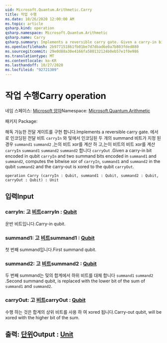 ```yaml
---
uid: Microsoft.Quantum.Arithmetic.Carry
title: 작업 수행
ms.date: 10/26/2020 12:00:00 AM
ms.topic: article
qsharp.kind: operation
qsharp.namespace: Microsoft.Quantum.Arithmetic
qsharp.name: Carry
qsharp.summary: Implements a reversible carry gate. Given a carry-in bit encoded in qubit `carryIn` and two summand bits encoded in `summand1` and `summand2`, computes the bitwise xor of `carryIn`, `summand1` and `summand2` in the qubit `summand2` and the carry-out is xored to the qubit `carryOut`.
ms.openlocfilehash: 2b977151861fb01be7d7dbad6e0a7b803fded880
ms.sourcegitcommit: 29e0d88a30e4166fa580132124b0eb57e1f0e986
ms.translationtype: MT
ms.contentlocale: ko-KR
ms.lasthandoff: 10/27/2020
ms.locfileid: "92721309"
---
```

# <a name="carry-operation"></a><span data-ttu-id="50f76-102">작업 수행</span><span class="sxs-lookup"><span data-stu-id="50f76-102">Carry operation</span></span>

<span data-ttu-id="50f76-103">네임 스페이스: [Microsoft 양자](xref:Microsoft.Quantum.Arithmetic)</span><span class="sxs-lookup"><span data-stu-id="50f76-103">Namespace: [Microsoft.Quantum.Arithmetic](xref:Microsoft.Quantum.Arithmetic)</span></span>

<span data-ttu-id="50f76-104">패키지 [](https://nuget.org/packages/)</span><span class="sxs-lookup"><span data-stu-id="50f76-104">Package: [](https://nuget.org/packages/)</span></span>


<span data-ttu-id="50f76-105">해독 가능한 전달 게이트를 구현 합니다.</span><span class="sxs-lookup"><span data-stu-id="50f76-105">Implements a reversible carry gate.</span></span> <span data-ttu-id="50f76-106">에서로 인코딩된 전달 비트 `carryIn` 와 및에서 인코딩된 두 개의 summand 비트가 지정 된 경우 `summand1` `summand2` ,는의 비트 xor를 계산 하 고,는이 비트의 비트 xor를 계산 `carryIn` `summand1` `summand2` `summand2` 합니다 `carryOut` .</span><span class="sxs-lookup"><span data-stu-id="50f76-106">Given a carry-in bit encoded in qubit `carryIn` and two summand bits encoded in `summand1` and `summand2`, computes the bitwise xor of `carryIn`, `summand1` and `summand2` in the qubit `summand2` and the carry-out is xored to the qubit `carryOut`.</span></span>

```qsharp
operation Carry (carryIn : Qubit, summand1 : Qubit, summand2 : Qubit, carryOut : Qubit) : Unit
```


## <a name="input"></a><span data-ttu-id="50f76-107">입력</span><span class="sxs-lookup"><span data-stu-id="50f76-107">Input</span></span>

### <a name="carryin--qubit"></a><span data-ttu-id="50f76-108">carryIn: 고 [비트](xref:microsoft.quantum.lang-ref.qubit)</span><span class="sxs-lookup"><span data-stu-id="50f76-108">carryIn : [Qubit](xref:microsoft.quantum.lang-ref.qubit)</span></span>

<span data-ttu-id="50f76-109">운반 비트입니다.</span><span class="sxs-lookup"><span data-stu-id="50f76-109">Carry-in qubit.</span></span>


### <a name="summand1--qubit"></a><span data-ttu-id="50f76-110">summand1: 고 [비트](xref:microsoft.quantum.lang-ref.qubit)</span><span class="sxs-lookup"><span data-stu-id="50f76-110">summand1 : [Qubit](xref:microsoft.quantum.lang-ref.qubit)</span></span>

<span data-ttu-id="50f76-111">첫 번째 summand입니다.</span><span class="sxs-lookup"><span data-stu-id="50f76-111">First summand qubit.</span></span>


### <a name="summand2--qubit"></a><span data-ttu-id="50f76-112">summand2: 고 [비트](xref:microsoft.quantum.lang-ref.qubit)</span><span class="sxs-lookup"><span data-stu-id="50f76-112">summand2 : [Qubit](xref:microsoft.quantum.lang-ref.qubit)</span></span>

<span data-ttu-id="50f76-113">두 번째 summand는 및의 합계에서 하위 비트를 대체 합니다 `summand1` `summand2` .</span><span class="sxs-lookup"><span data-stu-id="50f76-113">Second summand qubit, is replaced with the lower bit of the sum of `summand1` and `summand2`.</span></span>


### <a name="carryout--qubit"></a><span data-ttu-id="50f76-114">carryOut: 고 [비트](xref:microsoft.quantum.lang-ref.qubit)</span><span class="sxs-lookup"><span data-stu-id="50f76-114">carryOut : [Qubit](xref:microsoft.quantum.lang-ref.qubit)</span></span>

<span data-ttu-id="50f76-115">수행 하는 것은 합계의 상위 비트를 사용 하 여 xored 됩니다.</span><span class="sxs-lookup"><span data-stu-id="50f76-115">Carry-out qubit, will be xored with the higher bit of the sum.</span></span>



## <a name="output--unit"></a><span data-ttu-id="50f76-116">출력: [단위](xref:microsoft.quantum.lang-ref.unit)</span><span class="sxs-lookup"><span data-stu-id="50f76-116">Output : [Unit](xref:microsoft.quantum.lang-ref.unit)</span></span>

